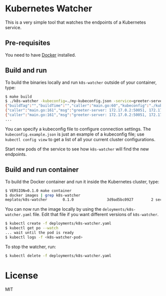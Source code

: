 # Kubernetes Watcher

This is a very simple tool that watches the endpoints of a
Kubernetes service.

## Pre-requisites

You need to have [Docker](https://www.docker.com/) installed.

## Build and run

To build the binaries locally and run `k8s-watcher` outside of your container, type:

```sh
$ make build
$ ./k8s-watcher -kubeconfig=./my-kubeconfig.json -service=greeter-server -namespace=default
{"buildTag":"","buildTime":"","caller":"main.go:60","kubeconfig":"./kubeconfig.example.json","msg":"Watcher starting","namespace":"default","service":"greeter-server","ts":"2016-09-20T10:48:16+02:00","version":"dev"}
{"caller":"main.go:161","msg":"greeter-server: 172.17.0.2:50051, 172.17.0.3:50051\n","ts":"2016-09-20T10:48:21+02:00"}
{"caller":"main.go:161","msg":"greeter-server: 172.17.0.2:50051, 172.17.0.3:50051\n","ts":"2016-09-20T10:48:26+02:00"}
...
```

You can specify a kubeconfig file to configure connection settings.
The `kubeconfig.example.json` is just an example of a kubeconfig file;
use `kubectl config view` to get a list of all your current cluster
configurations.

Start new pods of the service to see how `k8s-watcher` will find the new endpoints.

## Build and run container

To build the Docker container and run it inside the Kubernetes cluster, type:

```sh
$ VERSION=0.1.0 make container
$ docker images | grep k8s-watcher
meplato/k8s-watcher       0.1.0               3d9ad5bc0927        2 seconds ago       31.4 MB
```

You can now run the image locally by using the `deloyments/k8s-watcher.yaml` file.
Edit that file if you want different versions of `k8s-watcher`.

```sh
$ kubectl create -f deployments/k8s-watcher.yaml
$ kubectl get po --watch
... wait until the pod is ready
$ kubectl logs -f <k8s-watcher-pod>
```

To stop the watcher, run:

```sh
$ kubectl delete -f deployments/k8s-watcher.yaml
```

# License

MIT
